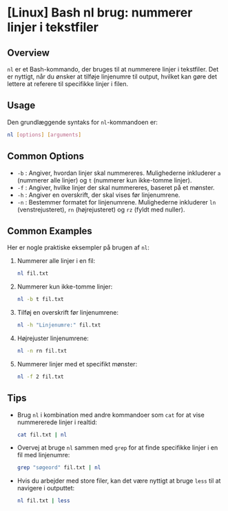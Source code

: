 # [Linux] Bash nl brug: nummerer linjer i tekstfiler

## Overview
`nl` er et Bash-kommando, der bruges til at nummerere linjer i tekstfiler. Det er nyttigt, når du ønsker at tilføje linjenumre til output, hvilket kan gøre det lettere at referere til specifikke linjer i filen.

## Usage
Den grundlæggende syntaks for `nl`-kommandoen er:

```bash
nl [options] [arguments]
```

## Common Options
- `-b` : Angiver, hvordan linjer skal nummereres. Mulighederne inkluderer `a` (nummerer alle linjer) og `t` (nummerer kun ikke-tomme linjer).
- `-f` : Angiver, hvilke linjer der skal nummereres, baseret på et mønster.
- `-h` : Angiver en overskrift, der skal vises før linjenumrene.
- `-n` : Bestemmer formatet for linjenumrene. Mulighederne inkluderer `ln` (venstrejusteret), `rn` (højrejusteret) og `rz` (fyldt med nuller).

## Common Examples
Her er nogle praktiske eksempler på brugen af `nl`:

1. Nummerer alle linjer i en fil:
   ```bash
   nl fil.txt
   ```

2. Nummerer kun ikke-tomme linjer:
   ```bash
   nl -b t fil.txt
   ```

3. Tilføj en overskrift før linjenumrene:
   ```bash
   nl -h "Linjenumre:" fil.txt
   ```

4. Højrejuster linjenumrene:
   ```bash
   nl -n rn fil.txt
   ```

5. Nummerer linjer med et specifikt mønster:
   ```bash
   nl -f 2 fil.txt
   ```

## Tips
- Brug `nl` i kombination med andre kommandoer som `cat` for at vise nummererede linjer i realtid:
  ```bash
  cat fil.txt | nl
  ```
- Overvej at bruge `nl` sammen med `grep` for at finde specifikke linjer i en fil med linjenumre:
  ```bash
  grep "søgeord" fil.txt | nl
  ```
- Hvis du arbejder med store filer, kan det være nyttigt at bruge `less` til at navigere i outputtet:
  ```bash
  nl fil.txt | less
  ```